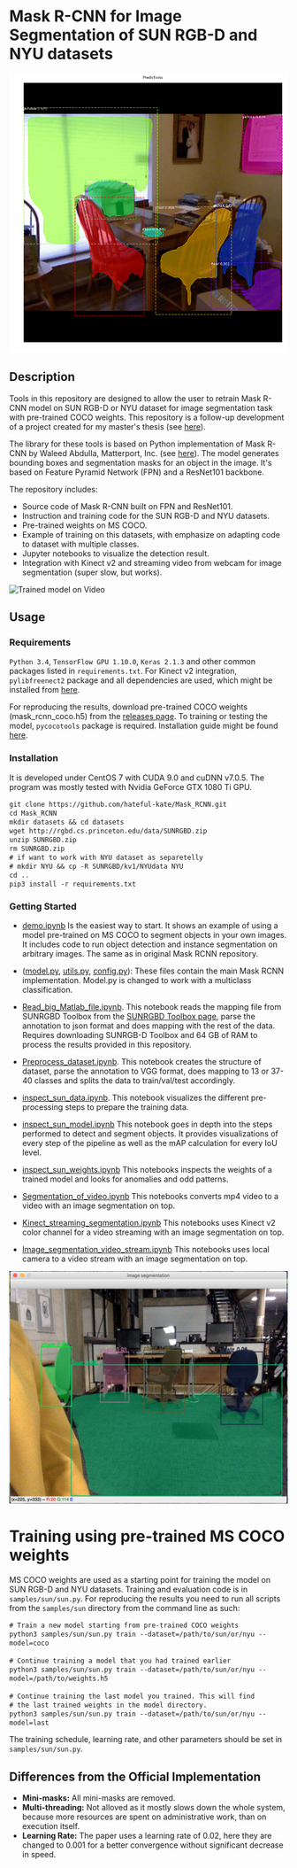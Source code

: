 # Mask R-CNN for Image Segmentation of SUN RGB-D and NYU datasets
![Example detection](assets/chairs.png)
## Description

Tools in this repository are designed to allow the user to retrain Mask R-CNN model on SUN RGB-D or NYU dataset for image segmentation task with pre-trained COCO weights. This repository is a follow-up development of a project created for my master's thesis (see [here](https://github.com/hateful-kate/Mask_RCNN/blob/master/Master's_thesis.pdf)).

The library for these tools is based on Python implementation of Mask R-CNN by Waleed Abdulla, Matterport, Inc. (see [here](https://github.com/matterport/Mask_RCNN)). The model generates bounding boxes and segmentation masks for an object in the image. It's based on Feature Pyramid Network (FPN) and a ResNet101 backbone. 

The repository includes:
* Source code of Mask R-CNN built on FPN and ResNet101.
* Instruction and training code for the SUN RGB-D and NYU datasets.
* Pre-trained weights on MS COCO.
* Example of training on this datasets, with emphasize on adapting code to dataset with multiple classes.
* Jupyter notebooks to visualize the detection result.
* Integration with Kinect v2 and streaming video from webcam for image segmentation (super slow, but works).

![Trained model on Video](assets/output.gif)

## Usage
### Requirements
`Python 3.4`, `TensorFlow GPU 1.10.0`, `Keras 2.1.3` and other common packages listed in `requirements.txt`. For Kinect v2 integration, `pylibfreenect2` package and all dependencies are used, which might be installed from [here](https://github.com/r9y9/pylibfreenect2).

For reproducing the results, download pre-trained COCO weights (mask_rcnn_coco.h5) from the [releases page](https://github.com/matterport/Mask_RCNN/releases).
To training or testing the model, `pycocotools` package is required. Installation guide might be found [here]( https://github.com/cocodataset/cocoapi).

### Installation
It is developed under CentOS 7 with CUDA 9.0 and cuDNN v7.0.5. The program was mostly tested with Nvidia GeForce GTX 1080 Ti GPU.

```
git clone https://github.com/hateful-kate/Mask_RCNN.git
cd Mask_RCNN
mkdir datasets && cd datasets
wget http://rgbd.cs.princeton.edu/data/SUNRGBD.zip
unzip SUNRGBD.zip
rm SUNRGBD.zip
# if want to work with NYU dataset as separetelly
# mkdir NYU && cp -R SUNRGBD/kv1/NYUdata NYU
cd ..
pip3 install -r requirements.txt
```

### Getting Started
* [demo.ipynb](samples/demo.ipynb) Is the easiest way to start. It shows an example of using a model pre-trained on MS COCO to segment objects in your own images. It includes code to run object detection and instance segmentation on arbitrary images. The same as in original Mask RCNN repository.

* ([model.py](mrcnn/model.py), [utils.py](mrcnn/utils.py), [config.py](mrcnn/config.py)): These files contain the main Mask RCNN implementation.  Model.py is changed to work with a multiclass classification.

* [Read_big_Matlab_file.ipynb](samples/sun/Read_big_Matlab_file.ipynb). This notebook reads the mapping file from SUNRGBD Toolbox from the [SUNRGBD Toolbox page](http://rgbd.cs.princeton.edu/), parse the annotation to json format and does mapping with the rest of the data. Requires downloading SUNRGB-D Toolbox and 64 GB of RAM to process the results provided in this repository.

* [Preprocess_dataset.ipynb](samples/sun/Preprocess_dataset.ipynb). This notebook creates the structure of dataset, parse the annotation to VGG format, does mapping to 13 or 37-40 classes and splits the data to train/val/test accordingly.

* [inspect_sun_data.ipynb](samples/sun/inspect_sun_data.ipynb). This notebook visualizes the different pre-processing steps
to prepare the training data.

* [inspect_sun_model.ipynb](samples/sun/inspect_sun_model.ipynb) This notebook goes in depth into the steps performed to detect and segment objects. It provides visualizations of every step of the pipeline as well as the mAP calculation for every IoU level.

* [inspect_sun_weights.ipynb](samples/sun/inspect_sun_weights.ipynb)
This notebooks inspects the weights of a trained model and looks for anomalies and odd patterns.

* [Segmentation_of_video.ipynb](Segmentation_of_video.ipynb)
This notebooks converts mp4 video to a video with an image segmentation on top.

* [Kinect_streaming_segmentation.ipynb](Kinect_streaming_segmentation.ipynb)
This notebooks uses Kinect v2 color channel for a video streaming with an image segmentation on top.

* [Image_segmentation_video_stream.ipynb](Image_segmentation_video_stream.ipynb)
This notebooks uses local camera to a video stream with an image segmentation on top.

![Example streaming](assets/Segmentation_stream.png)

# Training using pre-trained MS COCO weights
MS COCO weights are used as a starting point for training the model on SUN RGB-D and NYU datasets. Training and evaluation code is in `samples/sun/sun.py`. For reproducing the results you need to run all scripts from the `samples/sun` directory from the command line as such:

```
# Train a new model starting from pre-trained COCO weights
python3 samples/sun/sun.py train --dataset=/path/to/sun/or/nyu --model=coco

# Continue training a model that you had trained earlier
python3 samples/sun/sun.py train --dataset=/path/to/sun/or/nyu --model=/path/to/weights.h5

# Continue training the last model you trained. This will find
# the last trained weights in the model directory.
python3 samples/sun/sun.py train --dataset=/path/to/sun/or/nyu --model=last
```

The training schedule, learning rate, and other parameters should be set in `samples/sun/sun.py`.


## Differences from the Official Implementation
* **Mini-masks:** All mini-masks are removed.
* **Multi-threading:** Not alloved as it mostly slows down the whole system, because more resources are spent on administrative work, than on execution itself.
* **Learning Rate:** The paper uses a learning rate of 0.02, here they are changed to 0.001 for a better convergence without significant 
decrease in speed.


